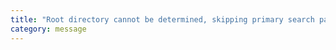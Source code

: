 ```yaml
---
title: "Root directory cannot be determined, skipping primary search paths."
category: message
---
```

